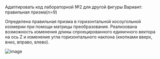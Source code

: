 Адаптировать код лабораторной №2 для другой фигуры
Вариант: правильная призма(n=9)

Определена правильная призма в горизонтальной косоугольной изомерии при помощи матрицы преобразования. Реализована возможность изменения длины спроецированного единичного вектора на ось Z и изменение угла горизонтального наклона (кнопками вверх, вниз, вправо, влево).

![image](https://github.com/xendalm/Educational-tasks-BMSTU/assets/35781938/acfc224d-e37b-4291-bd22-bf7363076547)
